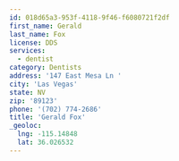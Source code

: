 ```yaml
---
id: 018d65a3-953f-4118-9f46-f6080721f2df
first_name: Gerald
last_name: Fox
license: DDS
services:
  - dentist
category: Dentists
address: '147 East Mesa Ln '
city: 'Las Vegas'
state: NV
zip: '89123'
phone: '(702) 774-2686'
title: 'Gerald Fox'
_geoloc:
  lng: -115.14848
  lat: 36.026532
---
```

